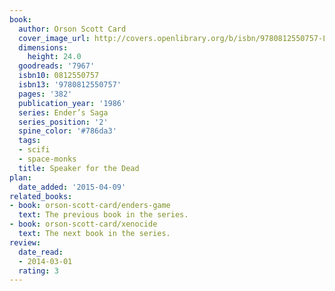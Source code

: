 ```yaml
---
book:
  author: Orson Scott Card
  cover_image_url: http://covers.openlibrary.org/b/isbn/9780812550757-L.jpg
  dimensions:
    height: 24.0
  goodreads: '7967'
  isbn10: 0812550757
  isbn13: '9780812550757'
  pages: '382'
  publication_year: '1986'
  series: Ender’s Saga
  series_position: '2'
  spine_color: '#786da3'
  tags:
  - scifi
  - space-monks
  title: Speaker for the Dead
plan:
  date_added: '2015-04-09'
related_books:
- book: orson-scott-card/enders-game
  text: The previous book in the series.
- book: orson-scott-card/xenocide
  text: The next book in the series.
review:
  date_read:
  - 2014-03-01
  rating: 3
---
```

